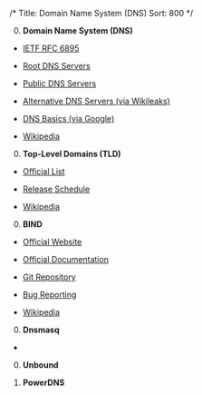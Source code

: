 /*
Title: Domain Name System (DNS)
Sort: 800
*/

0. **Domain Name System (DNS)**

  * [IETF RFC 6895](https://tools.ietf.org/html/rfc6895)
  
  * [Root DNS Servers](http://www.root-servers.org/)
  
  * [Public DNS Servers](https://public-dns.info//)
  
  * [Alternative DNS Servers (via Wikileaks)](https://wikileaks.org/wiki/Alternative_DNS)
  
  * [DNS Basics (via Google)](https://support.google.com/a/answer/48090?hl=en)

  * [Wikipedia](https://en.wikipedia.org/wiki/Domain_Name_System)
  

0. **Top-Level Domains (TLD)**

  * [Official List](http://data.iana.org/TLD/tlds-alpha-by-domain.txt)

  * [Release Schedule](https://newgtlds.icann.org/en/program-status/delegated-strings)

  * [Wikipedia](https://en.wikipedia.org/wiki/Top-level_domain)
  
  
0. **BIND**

  * [Official Website](https://www.isc.org/downloads/bind/)
  
  * [Official Documentation](https://www.isc.org/downloads/bind/doc/)
  
  * [Git Repository](https://source.isc.org/cgi-bin/gitweb.cgi?p=bind9.git;a=summary)
  
  * [Bug Reporting](https://www.isc.org/community/report-bug/)

  * [Wikipedia](https://en.wikipedia.org/wiki/BIND)


0. **Dnsmasq**

  * 

0. **Unbound**

0. **PowerDNS**

